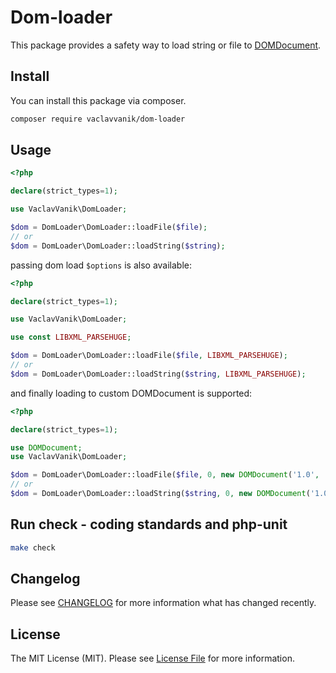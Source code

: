 # Dom-loader

This package provides a safety way to load string or file to [DOMDocument](https://www.php.net/manual/en/class.domdocument.php).

## Install

You can install this package via composer.

``` bash
composer require vaclavvanik/dom-loader
```

## Usage

```php
<?php

declare(strict_types=1);

use VaclavVanik\DomLoader;

$dom = DomLoader\DomLoader::loadFile($file);
// or
$dom = DomLoader\DomLoader::loadString($string);
```

passing dom load `$options` is also available:

```php
<?php

declare(strict_types=1);

use VaclavVanik\DomLoader;

use const LIBXML_PARSEHUGE;

$dom = DomLoader\DomLoader::loadFile($file, LIBXML_PARSEHUGE);
// or
$dom = DomLoader\DomLoader::loadString($string, LIBXML_PARSEHUGE);
```

and finally loading to custom DOMDocument is supported:

```php
<?php

declare(strict_types=1);

use DOMDocument;
use VaclavVanik\DomLoader;

$dom = DomLoader\DomLoader::loadFile($file, 0, new DOMDocument('1.0', 'utf-8'));
// or
$dom = DomLoader\DomLoader::loadString($string, 0, new DOMDocument('1.0', 'utf-8'));
```

## Run check - coding standards and php-unit

```bash
make check
```

## Changelog

Please see [CHANGELOG](CHANGELOG.md) for more information what has changed recently.

## License

The MIT License (MIT). Please see [License File](LICENSE.md) for more information.
